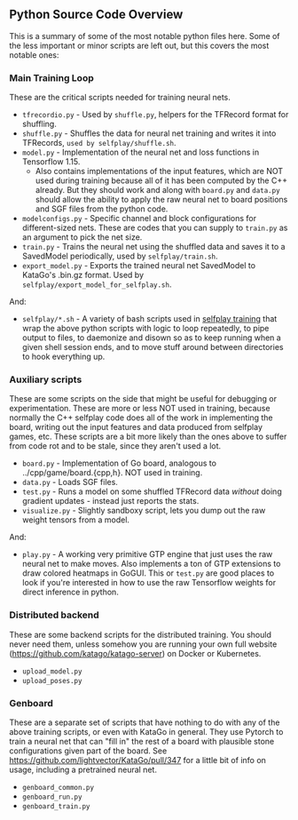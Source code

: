 ## Python Source Code Overview
This is a summary of some of the most notable python files here. Some of the less important or minor scripts are left out, but this covers the most notable ones:

### Main Training Loop
These are the critical scripts needed for training neural nets.

* `tfrecordio.py` - Used by `shuffle.py`, helpers for the TFRecord format for shuffling.
* `shuffle.py` - Shuffles the data for neural net training and writes it into TFRecords, `used by selfplay/shuffle.sh`.
* `model.py` - Implementation of the neural net and loss functions in Tensorflow 1.15.
  * Also contains implementations of the input features, which are NOT used during training because all of it has been computed by the C++ already. But they should work and along with `board.py` and `data.py` should allow the ability to apply the raw neural net to board positions and SGF files from the python code.
* `modelconfigs.py` - Specific channel and block configurations for different-sized nets. These are codes that you can supply to `train.py` as an argument to pick the net size.
* `train.py` - Trains the neural net using the shuffled data and saves it to a SavedModel periodically, used by `selfplay/train.sh`.
* `export_model.py` - Exports the trained neural net SavedModel to KataGo's .bin.gz format. Used by `selfplay/export_model_for_selfplay.sh`.

And:

* `selfplay/*.sh` - A variety of bash scripts used in [selfplay training](../SelfplayTraining.md) that wrap the above python scripts with logic to loop repeatedly, to pipe output to files, to daemonize and disown so as to keep running when a given shell session ends, and to move stuff around between directories to hook everything up.

### Auxiliary scripts
These are some scripts on the side that might be useful for debugging or experimentation. These are more or less NOT used in training, because normally the C++ selfplay code does all of the work in implementing the board, writing out the input features and data produced from selfplay games, etc. These scripts are a bit more likely than the ones above to suffer from code rot and to be stale, since they aren't used a lot.

* `board.py` - Implementation of Go board, analogous to ../cpp/game/board.{cpp,h}. NOT used in training.
* `data.py` - Loads SGF files.
* `test.py` - Runs a model on some shuffled TFRecord data *without* doing gradient updates - instead just reports the stats.
* `visualize.py` - Slightly sandboxy script, lets you dump out the raw weight tensors from a model.

And:
* `play.py` - A working very primitive GTP engine that just uses the raw neural net to make moves. Also implements a ton of GTP extensions to draw colored heatmaps in GoGUI. This or `test.py` are good places to look if you're interested in how to use the raw Tensorflow weights for direct inference in python.


### Distributed backend
These are some backend scripts for the distributed training. You should never need them, unless somehow you are running your own full website (https://github.com/katago/katago-server) on Docker or Kubernetes.
* `upload_model.py`
* `upload_poses.py`

### Genboard
These are a separate set of scripts that have nothing to do with any of the above training scripts, or even with KataGo in general. They use Pytorch to train a neural net that can "fill in" the rest of a board with plausible stone configurations given part of the board. See https://github.com/lightvector/KataGo/pull/347 for a little bit of info on usage, including a pretrained neural net.
* `genboard_common.py`
* `genboard_run.py`
* `genboard_train.py`


